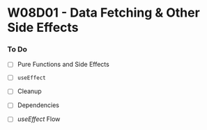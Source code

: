 # W08D01 - Data Fetching & Other Side Effects

### To Do
- [ ] Pure Functions and Side Effects
- [ ] `useEffect`
- [ ] Cleanup
- [ ] Dependencies
- [ ] _useEffect_ Flow






















